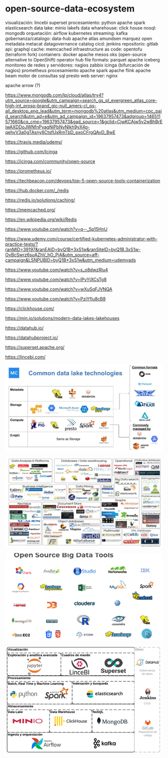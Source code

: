 # open-source-data-ecosystem




visualización:
	lincebi
	superset
procesamiento:
	python
	apache spark
	elasticsearch
data lake:
	minio
lakefs
data wharehouse:
	click house
nosql:
	mongodb
orquetación:
	airflow
	kubernetes
streaming:
	kafka
gobernanza/catalogo:
	data-hub
	apache atlas
	amundsen
	marquez
	open metadata
	metacat
	datagovernance catalog
cicd:
	jenkins
repositorio:
	gitlab
api:
	graphql
cache:
	memcached
infraestructure as code:
	opentofu (terraform fork)
containers:
	docker
	apache mesos
	oks (open-source alternative to OpenShift)
	operator hub
file formats:
	parquet
	apache iceberg
monitoreo de redes y servidores:
	nagios
	zabbix
	icinga (bifurcación de nagios)
	prometheus
procesamiento
	apache spark
	apache flink
	apache beam
motor de consultas sql
	presto
web server:
	nginx

apache arrow (?)


https://www.mongodb.com/lp/cloud/atlas/try4?utm_source=google&utm_campaign=search_gs_pl_evergreen_atlas_core-high-int_prosp-brand_gic-null_amers-cl_ps-all_desktop_eng_lead&utm_term=mongodb%20atlas&utm_medium=cpc_paid_search&utm_ad=e&utm_ad_campaign_id=19637957473&adgroup=146511571660&cq_cmp=19637957473&gad_source=1&gclid=CjwKCAjw5v2wBhBrEiwAXDDoJWNfnPyagNiPbNyNIkh9yX4p-qehvV3a0gTAsny6CtsfUxRmTbD_pxoCFrgQAvD_BwE

https://travis.media/udemy/

https://github.com/Icinga

https://icinga.com/community/open-source

https://prometheus.io/

https://techbeacon.com/devops/top-5-open-source-tools-containerization

https://hub.docker.com/_/redis

https://redis.io/solutions/caching/

https://memcached.org/

https://en.wikipedia.org/wiki/Redis

https://www.youtube.com/watch?v=q--_5p15HnU

https://www.udemy.com/course/certified-kubernetes-administrator-with-practice-tests/?ranMID=39197&ranEAID=byQ1B*3xS1w&ranSiteID=byQ1B.3xS1w-OvBcSwrz6suAZhV_hO_PjA&utm_source=aff-campaign&LSNPUBID=byQ1B*3xS1w&utm_medium=udemyads

https://www.youtube.com/watch?v=s_o8dwzRlu4

https://www.youtube.com/watch?v=IPvYjXCsTg8

https://www.youtube.com/watch?v=wXuSqFJVNQA

https://www.youtube.com/watch?v=PziYflu8cB8

https://clickhouse.com/

https://min.io/solutions/modern-data-lakes-lakehouses

https://datahub.io/

https://datahubproject.io/

https://superset.apache.org/

https://lincebi.com/

![alt text](image.png)

![alt text](image-1.png)

![alt text](image-2.png)

![alt text](image-3.png)